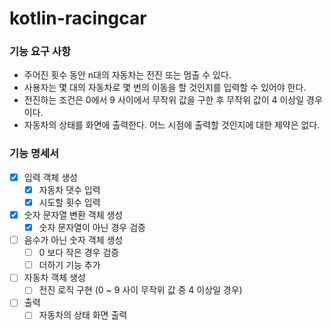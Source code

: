 # kotlin-racingcar

### 기능 요구 사항
* 주어진 횟수 동안 n대의 자동차는 전진 또는 멈출 수 있다.
* 사용자는 몇 대의 자동차로 몇 번의 이동을 할 것인지를 입력할 수 있어야 한다.
* 전진하는 조건은 0에서 9 사이에서 무작위 값을 구한 후 무작위 값이 4 이상일 경우이다.
* 자동차의 상태를 화면에 출력한다. 어느 시점에 출력할 것인지에 대한 제약은 없다.

### 기능 명세서
- [X] 입력 객체 생성
  - [X] 자동차 댓수 입력
  - [X] 시도할 횟수 입력
- [X] 숫자 문자열 변환 객체 생성
  - [X] 숫자 문자열이 아닌 경우 검증
- [ ] 음수가 아닌 숫자 객체 생성
  - [ ] 0 보다 작은 경우 검증
  - [ ] 더하기 기능 추가
- [ ] 자동차 객체 생성
  - [ ] 전진 로직 구현 (0 ~ 9 사이 무작위 값 중 4 이상일 경우)
- [ ] 출력
  - [ ] 자동차의 상태 화면 출력